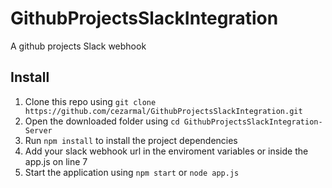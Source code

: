 # GithubProjectsSlackIntegration

A github projects Slack webhook

## Install

1. Clone this repo using `git clone https://github.com/cezarmal/GithubProjectsSlackIntegration.git`
2. Open the downloaded folder using `cd GithubProjectsSlackIntegration-Server`
3. Run `npm install` to install the project dependencies
4. Add your slack webhook url in the enviroment variables or inside the app.js on line 7
5. Start the application using `npm start` or `node app.js`

